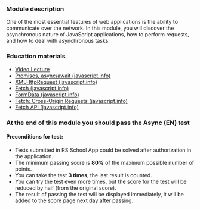 ### Module description

One of the most essential features of web applications is the ability to communicate over the network. In this module, you will discover the asynchronous nature of JavaScript applications, how to perform requests, and how to deal with asynchronous tasks.

### Education materials

- [Video Lecture](https://youtu.be/7CcfTNvEegE)
- [Promises, async/await (javascript.info)](https://javascript.info/async)
- [XMLHttpRequest (javascript.info)](https://javascript.info/xmlhttprequest)
- [Fetch (javascript.info)](https://javascript.info/fetch)
- [FormData (javascript.info)](https://javascript.info/formdata)
- [Fetch: Cross-Origin Requests (javascript.info)](https://javascript.info/fetch-crossorigin)
- [Fetch API (javascript.info)](https://javascript.info/fetch-api)

### At the end of this module you should pass the **Async (EN)** test

#### Preconditions for test:

- Tests submitted in RS School App could be solved after authorization in the application.
- The minimum passing score is **80%** of the maximum possible number of points.
- You can take the test **3 times**, the last result is counted.
- You can try the test even more times, but the score for the test will be reduced by half (from the original score).
- The result of passing the test will be displayed immediately, it will be added to the score page next day after passing.
